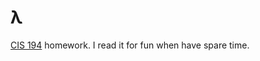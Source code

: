 # λ
[CIS 194](http://www.cis.upenn.edu/~cis194/spring13/) homework. I read it for
fun when have spare time.
